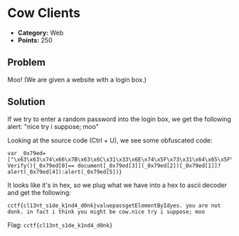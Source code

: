 # Cow Clients
* **Category:** Web
* **Points:** 250
## Problem
Moo! (We are given a website with a login box.)
## Solution
If we try to enter a random password into the login box, we get the following alert: "nice try i suppose; moo"

Looking at the source code (Ctrl + U), we see some obfuscated code:
```
var _0x79ed=["\x63\x63\x74\x66\x7B\x63\x6C\x31\x33\x6E\x74\x5F\x73\x31\x64\x65\x5F\x6B\x31\x6E\x64\x34\x5F\x64\x30\x6E\x6B\x7D","\x76\x61\x6C\x75\x65","\x70\x61\x73\x73","\x67\x65\x74\x45\x6C\x65\x6D\x65\x6E\x74\x42\x79\x49\x64","\x79\x65\x73\x2E\x20\x79\x6F\x75\x20\x61\x72\x65\x20\x6E\x6F\x74\x20\x64\x6F\x6E\x6B\x2E\x20\x69\x6E\x20\x66\x61\x63\x74\x20\x69\x20\x74\x68\x69\x6E\x6B\x20\x79\x6F\x75\x20\x6D\x69\x67\x68\x74\x20\x62\x65\x20\x63\x6F\x77\x2E","\x6E\x69\x63\x65\x20\x74\x72\x79\x20\x69\x20\x73\x75\x70\x70\x6F\x73\x65\x3B\x20\x6D\x6F\x6F"];function Verify(){_0x79ed[0]== document[_0x79ed[3]](_0x79ed[2])[_0x79ed[1]]?alert(_0x79ed[4]):alert(_0x79ed[5])}
```

It looks like it's in hex, so we plug what we have into a hex to ascii decoder and get the following:
```
cctf{cl13nt_s1de_k1nd4_d0nk}valuepassgetElementByIdyes. you are not donk. in fact i think you might be cow.nice try i suppose; moo
```

Flag: `cctf{cl13nt_s1de_k1nd4_d0nk}`
